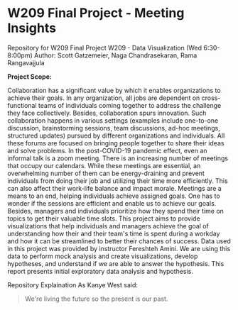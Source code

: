 # W209 Final Project - Meeting Insights
 Repository for W209 Final Project
 W209 - Data Visualization (Wed 6:30-8:00pm)
 Author: Scott Gatzemeier, Naga Chandrasekaran, Rama Rangavajjula

**Project Scope:**

Collaboration has a significant value by which it enables organizations to achieve their goals. In any organization, all jobs are dependent on cross-functional teams of individuals coming together to address the challenge they face collectively. Besides, collaboration spurs innovation. Such collaboration happens in various settings (examples include one-to-one discussion, brainstorming sessions, team discussions, ad-hoc meetings, structured updates) pursued by different organizations and individuals. All these forums are focused on bringing people together to share their ideas and solve problems. In the post-COVID-19 pandemic effect, even an informal talk is a zoom meeting. There is an increasing number of meetings that occupy our calendars. While these meetings are essential, an overwhelming number of them can be energy-draining and prevent individuals from doing their job and utilizing their time more efficiently. This can also affect their work-life balance and impact morale. Meetings are a means to an end, helping individuals achieve assigned goals. One has to wonder if the sessions are efficient and enable us to achieve our goals. Besides, managers and individuals prioritize how they spend their time on topics to get their valuable time slots. This project aims to provide visualizations that help individuals and managers achieve the goal of understanding how their and their team's time is spent during a workday and how it can be streamlined to better their chances of success.
Data used in this project was provided by instructor Fereshteh Amini. We are using this data to perform mock analysis and create visualizations, develop hypotheses, and understand if we are able to answer the hypothesis. This report presents initial exploratory data analysis and hypothesis.

Repository Explaination
As Kanye West said:

> We're living the future so
> the present is our past.
